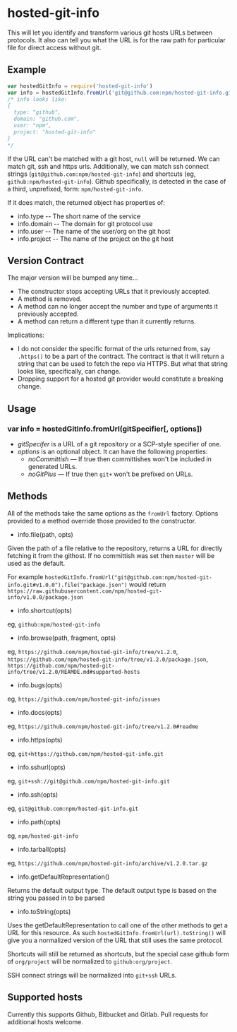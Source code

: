 # hosted-git-info

This will let you identify and transform various git hosts URLs between
protocols. It also can tell you what the URL is for the raw path for
particular file for direct access without git.

## Example

```javascript
var hostedGitInfo = require('hosted-git-info')
var info = hostedGitInfo.fromUrl('git@github.com:npm/hosted-git-info.git', opts)
/* info looks like:
{
  type: "github",
  domain: "github.com",
  user: "npm",
  project: "hosted-git-info"
}
*/
```

If the URL can't be matched with a git host, `null` will be returned. We
can match git, ssh and https urls. Additionally, we can match ssh connect
strings (`git@github.com:npm/hosted-git-info`) and shortcuts (eg,
`github:npm/hosted-git-info`). Github specifically, is detected in the case
of a third, unprefixed, form: `npm/hosted-git-info`.

If it does match, the returned object has properties of:

-   info.type -- The short name of the service
-   info.domain -- The domain for git protocol use
-   info.user -- The name of the user/org on the git host
-   info.project -- The name of the project on the git host

## Version Contract

The major version will be bumped any time…

-   The constructor stops accepting URLs that it previously accepted.
-   A method is removed.
-   A method can no longer accept the number and type of arguments it previously accepted.
-   A method can return a different type than it currently returns.

Implications:

-   I do not consider the specific format of the urls returned from, say
    `.https()` to be a part of the contract. The contract is that it will
    return a string that can be used to fetch the repo via HTTPS. But what
    that string looks like, specifically, can change.
-   Dropping support for a hosted git provider would constitute a breaking
    change.

## Usage

### var info = hostedGitInfo.fromUrl(gitSpecifier[, options])

-   _gitSpecifer_ is a URL of a git repository or a SCP-style specifier of one.
-   _options_ is an optional object. It can have the following properties:
    -   _noCommittish_ — If true then committishes won't be included in generated URLs.
    -   _noGitPlus_ — If true then `git+` won't be prefixed on URLs.

## Methods

All of the methods take the same options as the `fromUrl` factory. Options
provided to a method override those provided to the constructor.

-   info.file(path, opts)

Given the path of a file relative to the repository, returns a URL for
directly fetching it from the githost. If no committish was set then
`master` will be used as the default.

For example `hostedGitInfo.fromUrl("git@github.com:npm/hosted-git-info.git#v1.0.0").file("package.json")`
would return `https://raw.githubusercontent.com/npm/hosted-git-info/v1.0.0/package.json`

-   info.shortcut(opts)

eg, `github:npm/hosted-git-info`

-   info.browse(path, fragment, opts)

eg, `https://github.com/npm/hosted-git-info/tree/v1.2.0`,
`https://github.com/npm/hosted-git-info/tree/v1.2.0/package.json`,
`https://github.com/npm/hosted-git-info/tree/v1.2.0/REAMDE.md#supported-hosts`

-   info.bugs(opts)

eg, `https://github.com/npm/hosted-git-info/issues`

-   info.docs(opts)

eg, `https://github.com/npm/hosted-git-info/tree/v1.2.0#readme`

-   info.https(opts)

eg, `git+https://github.com/npm/hosted-git-info.git`

-   info.sshurl(opts)

eg, `git+ssh://git@github.com/npm/hosted-git-info.git`

-   info.ssh(opts)

eg, `git@github.com:npm/hosted-git-info.git`

-   info.path(opts)

eg, `npm/hosted-git-info`

-   info.tarball(opts)

eg, `https://github.com/npm/hosted-git-info/archive/v1.2.0.tar.gz`

-   info.getDefaultRepresentation()

Returns the default output type. The default output type is based on the
string you passed in to be parsed

-   info.toString(opts)

Uses the getDefaultRepresentation to call one of the other methods to get a URL for
this resource. As such `hostedGitInfo.fromUrl(url).toString()` will give
you a normalized version of the URL that still uses the same protocol.

Shortcuts will still be returned as shortcuts, but the special case github
form of `org/project` will be normalized to `github:org/project`.

SSH connect strings will be normalized into `git+ssh` URLs.

## Supported hosts

Currently this supports Github, Bitbucket and Gitlab. Pull requests for
additional hosts welcome.
